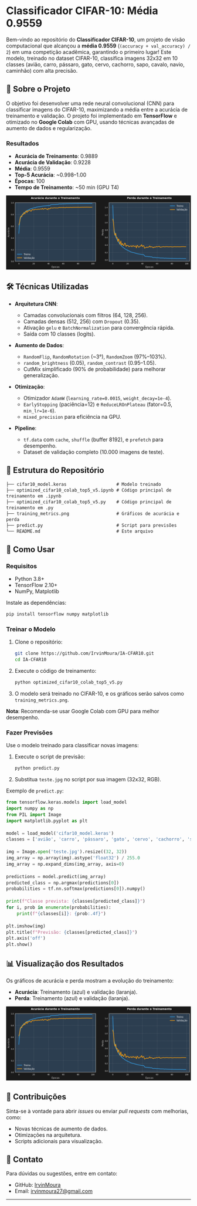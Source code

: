 # Classificador CIFAR-10: Média 0.9559

Bem-vindo ao repositório do **Classificador CIFAR-10**, um projeto de visão computacional que alcançou a **média 0.9559** (`(accuracy + val_accuracy) / 2`) em uma competição acadêmica, garantindo o primeiro lugar! Este modelo, treinado no dataset CIFAR-10, classifica imagens 32x32 em 10 classes (avião, carro, pássaro, gato, cervo, cachorro, sapo, cavalo, navio, caminhão) com alta precisão.

## 📖 Sobre o Projeto

O objetivo foi desenvolver uma rede neural convolucional (CNN) para classificar imagens do CIFAR-10, maximizando a média entre a acurácia de treinamento e validação. O projeto foi implementado em **TensorFlow** e otimizado no **Google Colab** com GPU, usando técnicas avançadas de aumento de dados e regularização.

### Resultados
- **Acurácia de Treinamento**: 0.9889
- **Acurácia de Validação**: 0.9228
- **Média**: 0.9559
- **Top-5 Acurácia**: ~0.998–1.00
- **Épocas**: 100
- **Tempo de Treinamento**: ~50 min (GPU T4)

![Gráficos de Treinamento](training_metrics.png)

## 🛠️ Técnicas Utilizadas

- **Arquitetura CNN**:
  - Camadas convolucionais com filtros (64, 128, 256).
  - Camadas densas (512, 256) com `Dropout` (0.35).
  - Ativação `gelu` e `BatchNormalization` para convergência rápida.
  - Saída com 10 classes (logits).

- **Aumento de Dados**:
  - `RandomFlip`, `RandomRotation` (~3°), `RandomZoom` (97%–103%).
  - `random_brightness` (0.05), `random_contrast` (0.95–1.05).
  - CutMix simplificado (90% de probabilidade) para melhorar generalização.

- **Otimização**:
  - Otimizador `AdamW` (`learning_rate=0.0015`, `weight_decay=1e-4`).
  - `EarlyStopping` (paciência=12) e `ReduceLROnPlateau` (fator=0.5, `min_lr=1e-6`).
  - `mixed_precision` para eficiência na GPU.

- **Pipeline**:
  - `tf.data` com `cache`, `shuffle` (buffer 8192), e `prefetch` para desempenho.
  - Dataset de validação completo (10.000 imagens de teste).

## 📂 Estrutura do Repositório

```
├── cifar10_model.keras                   # Modelo treinado
├── optimized_cifar10_colab_top5_v5.ipynb # Código principal de treinamento em .ipynb
├── optimized_cifar10_colab_top5_v5.py    # Código principal de treinamento em .py
├── training_metrics.png                  # Gráficos de acurácia e perda
├── predict.py                            # Script para previsões
└── README.md                             # Este arquivo
```

## 🚀 Como Usar

### Requisitos
- Python 3.8+
- TensorFlow 2.10+
- NumPy, Matplotlib

Instale as dependências:
```bash
pip install tensorflow numpy matplotlib
```

### Treinar o Modelo
1. Clone o repositório:
   ```bash
   git clone https://github.com/IrvinMoura/IA-CFAR10.git
   cd IA-CFAR10
   ```
2. Execute o código de treinamento:
   ```bash
   python optimized_cifar10_colab_top5_v5.py
   ```
3. O modelo será treinado no CIFAR-10, e os gráficos serão salvos como `training_metrics.png`.

**Nota**: Recomenda-se usar Google Colab com GPU para melhor desempenho.

### Fazer Previsões
Use o modelo treinado para classificar novas imagens:
1. Execute o script de previsão:
   ```bash
   python predict.py
   ```
2. Substitua `teste.jpg` no script por sua imagem (32x32, RGB).

Exemplo de `predict.py`:
```python
from tensorflow.keras.models import load_model
import numpy as np
from PIL import Image
import matplotlib.pyplot as plt

model = load_model('cifar10_model.keras')
classes = ['avião', 'carro', 'pássaro', 'gato', 'cervo', 'cachorro', 'sapo', 'cavalo', 'navio', 'caminhão']

img = Image.open('teste.jpg').resize((32, 32))
img_array = np.array(img).astype('float32') / 255.0
img_array = np.expand_dims(img_array, axis=0)

predictions = model.predict(img_array)
predicted_class = np.argmax(predictions[0])
probabilities = tf.nn.softmax(predictions[0]).numpy()

print(f"Classe prevista: {classes[predicted_class]}")
for i, prob in enumerate(probabilities):
    print(f"{classes[i]}: {prob:.4f}")

plt.imshow(img)
plt.title(f"Previsão: {classes[predicted_class]}")
plt.axis('off')
plt.show()
```

## 📊 Visualização dos Resultados

Os gráficos de acurácia e perda mostram a evolução do treinamento:

- **Acurácia**: Treinamento (azul) e validação (laranja).
- **Perda**: Treinamento (azul) e validação (laranja).

![Gráficos de Treinamento](training_metrics.png)

## 🙌 Contribuições

Sinta-se à vontade para abrir *issues* ou enviar *pull requests* com melhorias, como:
- Novas técnicas de aumento de dados.
- Otimizações na arquitetura.
- Scripts adicionais para visualização.

## 📧 Contato

Para dúvidas ou sugestões, entre em contato:
- GitHub: [IrvinMoura](https://github.com/IrvinMoura)
- Email: irvinmoura27@gmail.com

---